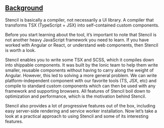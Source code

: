 ## [Background](https://cloudinary.com/blog/getting_started_with_stenciljs#background)

Stencil is basically a compiler, not necessarily a UI library. A compiler that transforms TSX \(TypeScript + JSX\) into self-contained custom components.

Before you start learning about the tool, it’s important to note that Stencil is not another heavy JavaScript framework you need to learn. If you have worked with Angular or React, or understand web components, then Stencil is worth a look.

Stencil enables you to write some TSX and SCSS, which it compiles down into shippable components. It was built by the Ionic team to help them write smaller, reusable components without having to carry along the weight of Angular. However, this led to solving a more general problem. We can write platform-independent component with our favorite tools \(TS, JSX, etc\) and compile to standard custom components which can then be used with any framework and supporting browsers. All features of Stencil boil down to optimization and performance, which is the motivation behind Stencil.

Stencil also provides a lot of progressive features out of the box, including easy server-side rendering and service worker installation. Now let’s take a look at a practical approach to using Stencil and some of its interesting features.

  


